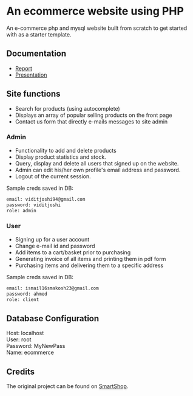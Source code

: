 # An ecommerce website using PHP
An e-commerce php and mysql website built from scratch to get started with as a starter template.

## Documentation
* [Report](./Report.pdf)
* [Presentation](./project_presentation.pptx)

## Site functions
* Search for products (using autocomplete)
* Displays an array of popular selling products on the front page
* Contact us form that directly e-mails messages to site admin

### Admin
* Functionality to add and delete products
* Display product statistics and stock.
* Query, display and delete all users that signed up on the website.
* Admin can edit his/her own profile's email address and password.
* Logout of the current session.

Sample creds saved in DB:

```bash
email: viditjoshi94@gmail.com
password: viditjoshi
role: admin
```

### User
* Signing up for a user account
* Change e-mail id and password
* Add items to a cart/basket prior to purchasing
* Generating invoice of all items and printing them in pdf form
* Purchasing items and delivering them to a specific address

Sample creds saved in DB:

```bash
email: ismail16smakosh23@gmail.com
password: ahmed
role: client
```


## Database Configuration

Host: localhost<br>
User: root<br>
Password: MyNewPass<br>
Name: ecommerce


## Credits
The original project can be found on [SmartShop](https://github.com/smakosh/Smartshop).
